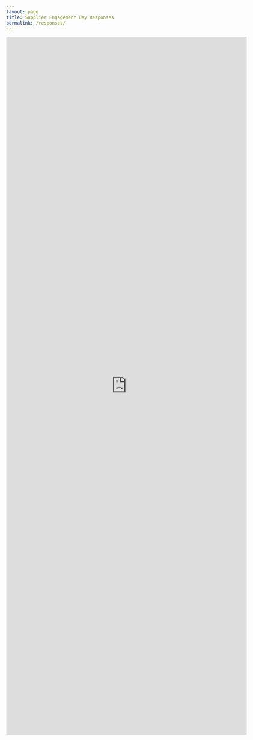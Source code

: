 ```yaml
---
layout: page
title: Supplier Engagement Day Responses
permalink: /responses/
---
```

<iframe src="https://docs.google.com/forms/d/e/1FAIpQLSd9TTayB0t6MQ6eL4jVtA7fHch3puP7Plz3--uCJkqg48fsvA/viewform?embedded=true" width="640" height="1856" frameborder="0" marginheight="0" marginwidth="0">Loading...</iframe>
